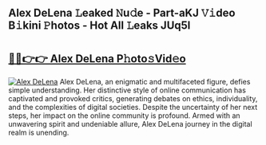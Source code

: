 ## Alex DeLena 𝙻eaked 𝙽u𝚍e - Part-aKJ 𝚅𝚒deo B𝚒kini 𝙿hotos - Hot All 𝙻eaks JUq5l

# <h2><a href="http://ld0exhv.urlbe.top/?page=Alex+DeLena">🔗🔗👉👉 Alex DeLena P𝚑oto𝚜Vid𝚎o</a></h2>

[![Alex DeLena](https://i.imgur.com/eBuTRDB.gif)](http://ld0exhv.urlbe.top/?page=Alex+DeLena)
Alex DeLena, an enigmatic and multifaceted figure, defies simple understanding. Her distinctive style of online communication has captivated and provoked critics, generating debates on ethics, individuality, and the complexities of digital societies. Despite the uncertainty of her next steps, her impact on the online community is profound. Armed with an unwavering spirit and undeniable allure, Alex DeLena journey in the digital realm is unending.

